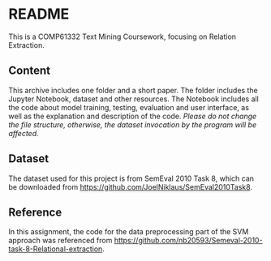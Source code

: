 # README

This is a COMP61332 Text Mining Coursework, focusing on Relation Extraction.

## Content

This archive includes one folder and a short paper. The folder includes the Jupyter Notebook, dataset and other resources. The Notebook includes all the code about model training, testing, evaluation and user interface, as well as the explanation and description of the code. *Please do not change the file structure, otherwise, the dataset invocation by the program will be affected.*

## Dataset

The dataset used for this project is from SemEval 2010 Task 8, which can be downloaded from https://github.com/JoelNiklaus/SemEval2010Task8.

## Reference

In this assignment, the code for the data preprocessing part of the SVM approach was referenced from https://github.com/nb20593/Semeval-2010-task-8-Relational-extraction.
